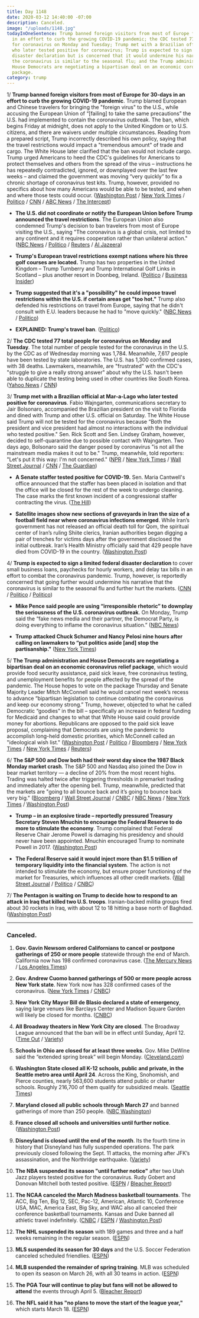 ```yaml
---
title: Day 1148
date: 2020-03-12 14:40:00 -07:00
description: Canceled.
image: "/uploads/1148.jpg"
todayInOneSentence: Trump banned foreign visitors from most of Europe for 30-days
  in an effort to curb the growing COVID-19 pandemic; the CDC tested 77 total people
  for coronavirus on Monday and Tuesday; Trump met with a Brazilian official at Mar-a-Lago
  who later tested positive for coronavirus; Trump is expected to sign a limited federal
  disaster declaration but is concerned that it would undermine his narrative that
  the coronavirus is similar to the seasonal flu; and the Trump administration and
  House Democrats are negotiating a bipartisan deal on an economic coronavirus relief
  package.
category: trump
---
```


1/ **Trump banned foreign visitors from most of Europe for 30-days in an effort to curb the growing COVID-19 pandemic**. Trump blamed European and Chinese travelers for bringing the "foreign virus" to the U.S., while accusing the European Union of “\[failing\] to take the same precautions” the U.S. had implemented to contain the coronavirus outbreak. The ban, which begins Friday at midnight, does not apply to the United Kingdom or to U.S. citizens, and there are waivers under multiple circumstances. Reading from a prepared script, Trump incorrectly described his own policy, saying that the travel restrictions would impact a "tremendous amount" of trade and cargo. The White House later clarified that the ban would not include cargo. Trump urged Americans to heed the CDC's guidelines for Americans to protect themselves and others from the spread of the virus – instructions he has repeatedly contradicted, ignored, or downplayed over the last few weeks – and claimed the government was moving “very quickly” to fix a chronic shortage of coronavirus test kits. Trump, however, provided no specifics about how many Americans would be able to be tested, and when and where those tests could occur. ([Washington Post](https://www.washingtonpost.com/politics/besieged-trump-announces-drastic-measures-in-effort-to-stem-coronavirus-pandemic/2020/03/11/e99983a4-63dc-11ea-acca-80c22bbee96f_story.html) / [New York Times](https://www.nytimes.com/2020/03/12/us/politics/trump-coronavirus-address.html) / [Politico](https://www.politico.com/news/2020/03/11/trump-oval-office-coronavirus-address-126121) / [CNN](https://www.cnn.com/2020/03/11/politics/coronavirus-trump-foreign-virus/) / [ABC News](https://abcnews.go.com/Politics/trump-announces-travel-europe-restricted-amid-coronavirus-threat/story?id=69543646) / [The Intercept](https://theintercept.com/2020/03/12/trump-mistakenly-announces-ban-travel-imports-europe-backtracks/))

* **The U.S. did not coordinate or notify the European Union before Trump announced the travel restrictions**. The European Union also condemned Trump's decision to ban travelers from most of Europe visiting the U.S., saying "The coronavirus is a global crisis, not limited to any continent and it requires cooperation rather than unilateral action." ([NBC News](https://www.nbcnews.com/news/world/coronavirus-europe-wakes-chaos-confusion-trump-restricts-travel-n1156286) / [Politico](https://www.politico.eu/article/eu-leaders-condemn-trumps-travel-ban/) / [Reuters](https://www.reuters.com/article/us-health-coronavirus-eu-reaction-idUSKBN20Z0F7) / [Al Jazeera](https://www.aljazeera.com/news/2020/03/anger-confusion-europe-trump-issues-coronavirus-travel-ban-200312084745167.html))

* **Trump's European travel restrictions exempt nations where his three golf courses are located.** Trump has two properties in the United Kingdom – Trump Turnberry and Trump International Golf Links in Scotland – plus another resort in Doonbeg, Ireland. ([Politico](https://www.politico.com/news/2020/03/12/trump-coronavirus-travel-europe-resorts-126808) / [Business Insider](https://www.businessinsider.com/coronavirus-trump-europe-travel-ban-exclude-uk-ireland-golf-courses-2020-3))

* **Trump suggested that it's a "possibility" he could impose travel restrictions within the U.S. if certain areas get "too hot."** Trump also defended his restrictions on travel from Europe, saying that he didn't consult with E.U. leaders because he had to "move quickly." ([NBC News](https://www.nbcnews.com/politics/politics-news/trump-restricting-travel-u-s-possibility-if-coronavirus-pandemic-gets-n1156851) / [Politico](https://www.politico.com/news/2020/03/12/mike-pence-trump-europe-travel-ban-details-126904))

* **EXPLAINED: Trump's travel ban**. ([Politico](https://www.politico.eu/article/coronavirus-donald-trump-europe-travel-ban-explained/))

2/ **The CDC tested 77 total people for coronavirus on Monday and Tuesday**. The total number of people tested for the coronavirus in the U.S. by the CDC as of Wednesday morning was 1,784. Meanwhile, 7,617 people have been tested by state laboratories. The U.S. has 1,300 confirmed cases, with 38 deaths. Lawmakers, meanwhile, are "frustrated" with the CDC's "struggle to give a really strong answer" about why the U.S. hasn't been able to duplicate the testing being used in other countries like South Korea. ([Yahoo News](https://news.yahoo.com/cdc-tested-only-77-people-this-week-coronavirus-testing-slow-around-the-nation-153646616.html) / [CNN](https://www.cnn.com/2020/03/12/politics/congress-outrage-testing-covid-19/index.html))

3/ **Trump met with a Brazilian official at Mar-a-Lago who later tested positive for coronavirus**. Fabio Wajngarten, communications secretary to Jair Bolsonaro, accompanied the Brazilian president on the visit to Florida and dined with Trump and other U.S. official on Saturday. The White House said Trump will not be tested for the coronavirus because “Both the president and vice president had almost no interactions with the individual who tested positive."  Sen. Rick Scott and Sen. Lindsey Graham, however, decided to self-quarantine due to possible contact with Wajngarten. Two days ago, Bolsonaro said the danger posed by coronavirus "is not all the mainstream media makes it out to be." Trump, meanwhile, told reporters: "Let's put it this way: I'm not concerned." ([NPR](https://www.npr.org/2020/03/12/815022706/brazilian-official-who-met-trump-last-weekend-tests-positive-for-coronavirus) / [New York Times](https://www.nytimes.com/2020/03/12/us/politics/trump-brazil-coronavirus.html) / [Wall Street Journal](https://www.wsj.com/articles/congress-closes-u-s-capitol-to-the-general-public-11584026289) / [CNN](https://www.cnn.com/2020/03/12/americas/brazil-bolsonaro-coronavirus-aide-scli-intl/index.html) / [The Guardian](https://www.theguardian.com/world/2020/mar/12/trump-coronavirus-photo-brazilian-aide-bolsonaro-contact-latest))

* **A Senate staffer tested positive for COVID-19.** Sen. Maria Cantwell's office announced that the staffer has been placed in isolation and that the office will be closed for the rest of the week to undergo cleaning. The case marks the first known incident of a congressional staffer contracting the virus. ([The Hill](https://thehill.com/homenews/senate/487162-senate-staffer-tests-positive-for-coronavirus))

* **Satellite images show new sections of graveyards in Iran the size of a football field near where coronavirus infections emerged**.  While Iran’s government has not released an official death toll for Qom, the spiritual center of Iran’s ruling Shiite clerics, Iranian authorities began digging a pair of trenches for victims days after the government disclosed the initial outbreak. Iran’s Health Ministry officially said that 429 people have died from COVID-19 in the country. ([Washington Post](https://www.washingtonpost.com/graphics/2020/world/iran-coronavirus-outbreak-graves/))

4/ **Trump is expected to sign a limited federal disaster declaration** to cover small business loans, paychecks for hourly workers, and delay tax bills in an effort to combat the coronavirus pandemic. Trump, however, is reportedly concerned that going further would undermine his narrative that the coronavirus is similar to the seasonal flu and further hurt the markets. ([CNN](https://www.cnn.com/2020/03/12/politics/trump-disaster-declaration/) / [Politico](https://www.politico.com/news/2020/03/11/trump-emergency-declaration-coronavirus-message-125902) / [Politico](https://www.politico.com/news/2020/03/12/trump-coronavirus-funding-order-127331))

* **Mike Pence said people are using “irresponsible rhetoric” to downplay the seriousness of the U.S. coronavirus outbreak**. On Monday, Trump said the “fake news media and their partner, the Democrat Party, is doing everything to inflame the coronavirus situation.” ([NBC News](https://www.nbcnews.com/politics/white-house/pence-says-there-s-been-irresponsible-rhetoric-people-downplaying-coronavirus-n1156371))

* **Trump attacked Chuck Schumer and Nancy Pelosi nine hours after calling on lawmakers to “put politics aside \[and\] stop the partisanship."** ([New York Times](https://www.nytimes.com/2020/03/12/us/politics/trump-coronavirus.html))

5/ **The Trump administration and House Democrats are negotiating a bipartisan deal on an economic coronavirus relief package**, which would provide food security assistance, paid sick leave, free coronavirus testing, and unemployment benefits for people affected by the spread of the pandemic. The House hopes to vote on the package Thursday and Senate Majority Leader Mitch McConnell said he would cancel next week’s recess to advance “bipartisan legislation to continue combating the coronavirus and keep our economy strong.” Trump, however, objected to what he called Democratic “goodies” in the bill – specifically an increase in federal funding for Medicaid and changes to what that White House said could provide money for abortions. Republicans are opposed to the paid sick leave proposal, complaining that Democrats are using the pandemic to accomplish long-held domestic priorities, which McConnell called an "ideological wish list." ([Washington Post](https://www.washingtonpost.com/powerpost/republican-leaders-dismiss-house-coronavirus-relief-bill-leaving-action-uncertain/2020/03/12/ff585b4e-6467-11ea-b3fc-7841686c5c57_story.html) / [Politico](https://www.politico.com/news/2020/03/12/democrats-to-pass-coronavirus-economic-relief-package-126961) / [Bloomberg](https://www.bloomberg.com/news/articles/2020-03-12/trump-says-he-won-t-back-virus-bill-with-democratic-goodies) / [New York Times](https://www.nytimes.com/2020/03/12/us/politics/trump-house-coronavirus-relief-bill.html) / [New York Times](https://www.nytimes.com/2020/03/12/world/coronavirus-live-news-updates.html) / [Reuters](https://www.reuters.com/article/us-health-coronavirus-usa-mcconnell/u-s-senate-republican-leader-blasts-houses-coronavirus-bill-idUSKBN20Z29P))

6/ **The S&P 500 and Dow both had their worst day since the 1987 Black Monday market crash**. The S&P 500 and Nasdaq also joined the Dow in bear market territory — a decline of 20% from the most recent highs. Trading was halted twice after triggering thresholds in premarket trading and immediately after the opening bell. Trump, meanwhile, predicted that the markets are "going to all bounce back and it’s going to bounce back very big." ([Bloomberg](https://www.bloomberg.com/news/articles/2020-03-11/asia-stocks-set-for-losses-dow-enters-bear-market-markets-wrap) / [Wall Street Journal](https://www.wsj.com/articles/global-stocks-follow-u-s-markets-lower-11583975524) / [CNBC](https://www.cnbc.com/2020/03/11/futures-are-steady-wednesday-night-after-dow-closes-in-bear-market-traders-await-trump.html) / [NBC News](https://www.nbcnews.com/business/markets/trading-wall-street-temporarily-suspended-after-trump-s-crisis-response-n1156406) / [New York Times](https://www.nytimes.com/2020/03/12/business/stock-market-today.html) / [Washington Post](https://www.washingtonpost.com/business/2020/03/12/markets-live-updates-coronavirus-economy/))

* **Trump – in an explosive tirade – reportedly pressured Treasury Secretary Steven Mnuchin to encourage the Federal Reserve to do more to stimulate the economy**. Trump complained that Federal Reserve Chair Jerome Powell is damaging his presidency and should never have been appointed. Mnuchin encouraged Trump to nominate Powell in 2017. ([Washington Post](https://www.washingtonpost.com/business/economy/trump-urged-mnuchin-to-pressure-feds-powell-on-economic-stimulus-in-explosive-tirade-about-coronavirus/2020/03/11/db7bfeea-63c9-11ea-b3fc-7841686c5c57_story.html))

* **The Federal Reserve said it would inject more than $1.5 trillion of temporary liquidity into the financial system**. The action is not intended to stimulate the economy, but ensure proper functioning of the market for Treasuries, which influences all other credit markets. ([Wall Street Journal](https://www.wsj.com/articles/fed-to-inject-1-5-trillion-in-bid-to-prevent-unusual-disruptions-in-markets-11584033537) / [Politico](https://www.politico.com/news/2020/03/12/fed-announces-massive-cash-injection-to-relieve-us-debt-market-127284) / [CNBC](https://www.cnbc.com/2020/03/12/fed-to-pump-more-than-500-billion-into-short-term-bank-funding-expand-types-of-security-purchases.html))

7/ **The Pentagon is waiting on Trump to decide how to respond to an attack in Iraq that killed two U.S. troops**. Iranian-backed militia groups fired about 30 rockets in Iraq, with about 12 to 18 hitting a base north of Baghdad. ([Washington Post](https://www.washingtonpost.com/national-security/2020/03/12/pentagon-awaiting-decision-trump-how-respond-deadly-rocket-attack-iraq/))

---

### Canceled.

 1. **Gov. Gavin Newsom ordered Californians to cancel or postpone gatherings of 250 or more people** statewide through the end of March. California now has 198 confirmed coronavirus case. ([The Mercury News](https://www.mercurynews.com/2020/03/12/coronavirus-gov-newsom-says-cancel-gatherings-over-250-statewide/) / [Los Angeles Times](https://www.latimes.com/california/story/2020-03-12/coronavirus-sweeping-california-heres-what-you-need-to-know))

 2. **Gov. Andrew Cuomo banned gatherings of 500 or more people across New York state**. New York now has 328 confirmed cases of the coronavirus. ([New York Times](https://www.nytimes.com/2020/03/12/nyregion/coronavirus-new-york-update.html) / [CNBC](https://www.cnbc.com/2020/03/12/new-york-gov-cuomo-bans-gatherings-of-500-or-more-amid-coronavirus-outbreak.html))

 3. **New York City Mayor Bill de Blasio declared a state of emergency**, saying large venues like Barclays Center and Madison Square Garden will likely be closed for months. ([CNBC](https://www.cnbc.com/2020/03/12/new-york-city-declares-state-of-emergency.html))

 4. **All Broadway theaters in New York City are closed**. The Broadway League announced that the ban will be in effect until Sunday, April 12. ([Time Out](https://www.timeout.com/newyork/news/breaking-all-broadway-theaters-are-closed-effective-today-031220) / [Variety](https://variety.com/2020/legit/news/broadway-closed-coronavirus-1203531989/))

 5. **Schools in Ohio are closed for at least three weeks**. Gov. Mike DeWine said the “extended spring break” will begin Monday. ([Cleveland.com](https://www.cleveland.com/news/2020/03/ohio-gov-dewine-announces-3-week-spring-break-for-ohio-schools-to-control-coronavirus.html))

 6. **Washington State closed all K-12 schools, public and private, in the Seattle metro area until April 24**. Across the King, Snohomish, and Pierce counties, nearly 563,600 students attend public or charter schools. Roughly 216,700 of them qualify for subsidized meals. ([Seattle Times](https://www.seattletimes.com/education-lab/inslee-orders-all-private-public-k-12-schools-in-king-pierce-snohomish-counties-to-close-through-april-24/))

 7. **Maryland closed all public schools through March 27** and banned gatherings of more than 250 people. ([NBC Washington](https://www.nbcwashington.com/news/local/maryland-to-close-public-schools-gatherings-of-more-than-250-people-banned/2239127/))

 8. **France closed all schools and universities until further notice**. ([Washington Post](https://www.washingtonpost.com/world/2020/03/12/coronavirus-live-updates/#link-YJQJJMYBW5FYRPW273N43G52WE))

 9. **Disneyland is closed until the end of the month**. Its the fourth time in history that Disneyland has fully suspended operations. The park previously closed following the Sept. 11 attacks, the morning after JFK’s assassination, and the Northridge earthquake. ([Variety](https://variety.com/2020/biz/news/disney-theme-park-closed-coronavirus-1203531795/))

10. **The NBA suspended its season "until further notice"** after two Utah Jazz players tested positive for the coronavirus. Rudy Gobert and  Donovan Mitchell both tested positive. ([ESPN](https://www.espn.com/nba/story/_/id/28887560/nba-suspends-season-further-notice-player-tests-positive-coronavirus) / [Bleacher Report](https://bleacherreport.com/articles/2880553-reports-donovan-mitchell-gobert-have-coronavirus-rest-of-team-tests-negative))

11. **The NCAA canceled the March Madness basketball tournaments**. The ACC, Big Ten, Big 12, SEC, Pac-12, American, Atlantic 10, Conference USA, MAC, America East, Big Sky, and WAC also all canceled their conference basketball tournaments. Kansas and Duke banned all athletic travel indefinitely. ([CNBC](https://www.cnbc.com/2020/03/12/coronavirus-ncaa-conference-tournaments-cancellations.html) / [ESPN](https://www.espn.com/mens-college-basketball/story/_/id/28891602/big-ten-sec-american-cancel-conference-tournaments) / [Washington Post](https://www.washingtonpost.com/sports/2020/03/12/ncaa-tournament-canceled-coronavirus/))

12. **The NHL suspended its season** with 189 games and three and a half weeks remaining in the regular season. ([ESPN](https://www.espn.com/nhl/story/_/id/28891430/sources-nhl-suspending-play-immediately-due-virus))

13. **MLS suspended its season for 30 days** and the U.S. Soccer Federation canceled scheduled friendlies. ([ESPN](https://www.espn.com/soccer/major-league-soccer/story/4073255/mls-postponed-for-30-days-usmnt-uswnt-friendlies-canceled))

14. **MLB suspended the remainder of spring training**. MLB was scheduled to open its season on March 26, with all 30 teams in action. ([ESPN](https://www.espn.com/mlb/story/_/id/28892315/sources-mlb-expected-suspend-operations))

15. **The PGA Tour will continue to play but fans will not be allowed to attend** the events through April 5. ([Bleacher Report](https://bleacherreport.com/articles/2880562-pga-tour-announces-events-will-be-played-without-fans-amid-coronavirus-concerns))

16. **The NFL said it has "no plans to move the start of the league year,"** which starts March 18. ([ESPN](https://www.espn.com/nfl/story/_/id/28891831/nfl-not-delaying-start-league-year-coronavirus))
